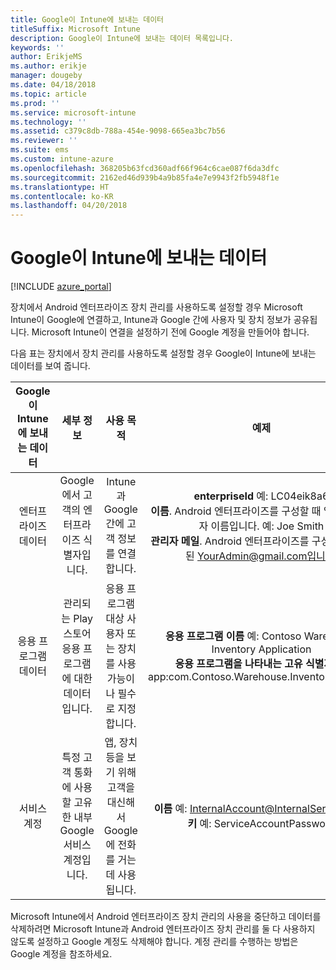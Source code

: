 ```yaml
---
title: Google이 Intune에 보내는 데이터
titleSuffix: Microsoft Intune
description: Google이 Intune에 보내는 데이터 목록입니다.
keywords: ''
author: ErikjeMS
ms.author: erikje
manager: dougeby
ms.date: 04/18/2018
ms.topic: article
ms.prod: ''
ms.service: microsoft-intune
ms.technology: ''
ms.assetid: c379c8db-788a-454e-9098-665ea3bc7b56
ms.reviewer: ''
ms.suite: ems
ms.custom: intune-azure
ms.openlocfilehash: 368205b63fcd360adf66f964c6cae087f6da3dfc
ms.sourcegitcommit: 2162ed46d939b4a9b85fa4e7e9943f2fb5948f1e
ms.translationtype: HT
ms.contentlocale: ko-KR
ms.lasthandoff: 04/20/2018
---
```

# <a name="data-google-sends-to-intune"></a>Google이 Intune에 보내는 데이터

[!INCLUDE [azure_portal](./includes/azure_portal.md)]

장치에서 Android 엔터프라이즈 장치 관리를 사용하도록 설정할 경우 Microsoft Intune이 Google에 연결하고, Intune과 Google 간에 사용자 및 장치 정보가 공유됩니다. Microsoft Intune이 연결을 설정하기 전에 Google 계정을 만들어야 합니다.

다음 표는 장치에서 장치 관리를 사용하도록 설정할 경우 Google이 Intune에 보내는 데이터를 보여 줍니다.


| Google이 Intune에 보내는 데이터 | 세부 정보 | 사용 목적 | 예제 |
|:---:|:---:|:---:|:---:|
| 엔터프라이즈 데이터 | Google에서 고객의 엔터프라이즈 식별자입니다. | Intune과 Google 간에 고객 정보를 연결합니다. | **enterpriseId** 예: LC04eik8a6<br>**이름**. Android 엔터프라이즈를 구성할 때 입력한 관리자 이름입니다. 예: Joe Smith<br>**관리자 메일**. Android 엔터프라이즈를 구성할 때 사용된 YourAdmin@gmail.com입니다. |
| 응용 프로그램 데이터 | 관리되는 Play 스토어 응용 프로그램에 대한 데이터입니다. | 응용 프로그램 대상 사용자 또는 장치를 사용 가능이나 필수로 지정합니다. | **응용 프로그램 이름** 예: Contoso Warehouse Inventory Application<br>**응용 프로그램을 나타내는 고유 식별자** 예: app:com.Contoso.Warehouse.InventoryTracking |
| 서비스 계정 | 특정 고객 통화에 사용할 고유한 내부 Google 서비스 계정입니다. | 앱, 장치 등을 보기 위해 고객을 대신해서 Google에 전화를 거는 데 사용됩니다. | **이름** 예: InternalAccount@InternalService.com<br>**키** 예: ServiceAccountPassword |


Microsoft Intune에서 Android 엔터프라이즈 장치 관리의 사용을 중단하고 데이터를 삭제하려면 Microsoft Intune과 Android 엔터프라이즈 장치 관리를 둘 다 사용하지 않도록 설정하고 Google 계정도 삭제해야 합니다. 계정 관리를 수행하는 방법은 Google 계정을 참조하세요.



